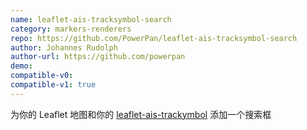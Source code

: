 ```yaml
---
name: leaflet-ais-tracksymbol-search
category: markers-renderers
repo: https://github.com/PowerPan/leaflet-ais-tracksymbol-search
author: Johannes Rudolph
author-url: https://github.com/powerpan
demo: 
compatible-v0:
compatible-v1: true
---
```


为你的 Leaflet 地图和你的 [leaflet-ais-trackymbol](https://github.com/PowerPan/leaflet-ais-tracksymbol) 添加一个搜索框
